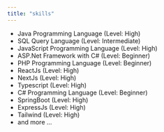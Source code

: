 ```yaml
---
title: "skills"
---
```


* Java Programming Language (Level: High)
* SQL Query Language (Level: Intermediate)
* JavaScript Programming Language (Level: High)
* ASP.Net Framework with C# (Level: Beginner)
* PHP Programming Language (Level: Beginner)
* ReactJs (Level: High)
* NextJs (Level: High)
* Typescript (Level: High)
* C# Programming Language (Level: Beginner)
* SpringBoot (Level: High)
* ExpressJs (Level: High)
* Tailwind (Level: High)
* and more ...